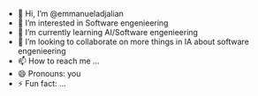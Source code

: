 - 👋 Hi, I’m @emmanueladjalian
- 👀 I’m interested in Software engenieering  
- 🌱 I’m currently learning AI/Software engenieering 
- 💞️ I’m looking to collaborate on more things in IA about software engenieering
- 📫 How to reach me ...
- 😄 Pronouns: you 
- ⚡ Fun fact: ...

<!---
emmanueladjalian/emmanueladjalian is a ✨ special ✨ repository because its `README.md` (this file) appears on your GitHub profile.
You can click the Preview link to take a look at your changes.
--->
